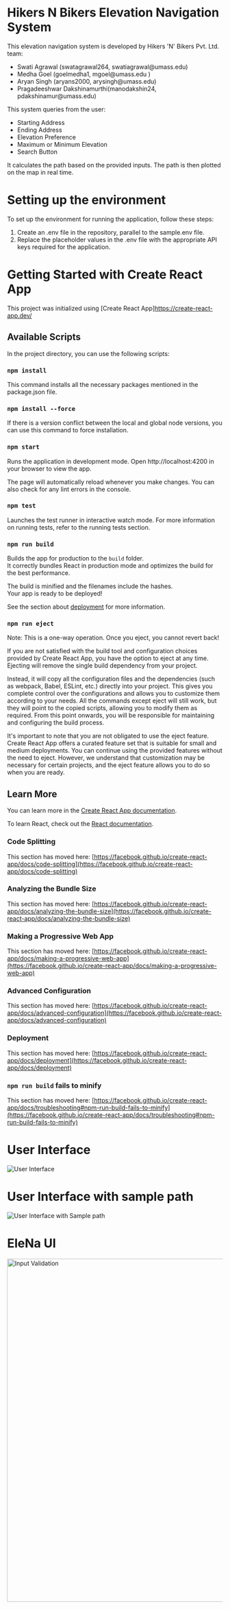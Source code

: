 # Hikers N Bikers Elevation Navigation System
This elevation navigation system is developed by Hikers 'N' Bikers Pvt. Ltd. team:
<ul>
    <li> Swati Agrawal (swatagrawal264, swatiagrawal@umass.edu)
    <li> Medha Goel (goelmedha1, mgoel@umass.edu )
    <li> Aryan Singh (aryans2000, arysingh@umass.edu)
    <li> Pragadeeshwar Dakshinamurthi(manodakshin24, pdakshinamur@umass.edu)
</ul>

This system queries from the user:
<ul>
    <li> Starting Address
    <li> Ending Address
    <li> Elevation Preference
    <li> Maximum or Minimum Elevation
    <li> Search Button
</ul>
It calculates the path based on the provided inputs.
The path is then plotted on the map in real time. 

# Setting up the environment
To set up the environment for running the application, follow these steps:

1. Create an .env file in the repository, parallel to the sample.env file.
2. Replace the placeholder values in the .env file with the appropriate API keys required for the application.

# Getting Started with Create React App

This project was initialized using [Create React App]https://create-react-app.dev/

## Available Scripts

In the project directory, you can use the following scripts:

### `npm install` 
This command installs all the necessary packages mentioned in the package.json file.

### `npm install --force`
If there is a version conflict between the local and global node versions, you can use this command to force installation. 

### `npm start`

Runs the application in development mode.
Open http://localhost:4200 in your browser to view the app.

The page will automatically reload whenever you make changes.
You can also check for any lint errors in the console.

### `npm test`

Launches the test runner in interactive watch mode.
For more information on running tests, refer to the running tests section.

### `npm run build`

Builds the app for production to the `build` folder.\
It correctly bundles React in production mode and optimizes the build for the best performance.

The build is minified and the filenames include the hashes.\
Your app is ready to be deployed!

See the section about [deployment](https://facebook.github.io/create-react-app/docs/deployment) for more information.

### `npm run eject`

Note: This is a one-way operation. Once you eject, you cannot revert back!

If you are not satisfied with the build tool and configuration choices provided by Create React App, you have the option to eject at any time. Ejecting will remove the single build dependency from your project.

Instead, it will copy all the configuration files and the dependencies (such as webpack, Babel, ESLint, etc.) directly into your project. This gives you complete control over the configurations and allows you to customize them according to your needs. All the commands except eject will still work, but they will point to the copied scripts, allowing you to modify them as required. From this point onwards, you will be responsible for maintaining and configuring the build process.

It's important to note that you are not obligated to use the eject feature. Create React App offers a curated feature set that is suitable for small and medium deployments. You can continue using the provided features without the need to eject. However, we understand that customization may be necessary for certain projects, and the eject feature allows you to do so when you are ready.

## Learn More

You can learn more in the [Create React App documentation](https://facebook.github.io/create-react-app/docs/getting-started).

To learn React, check out the [React documentation](https://reactjs.org/).

### Code Splitting

This section has moved here: [https://facebook.github.io/create-react-app/docs/code-splitting](https://facebook.github.io/create-react-app/docs/code-splitting)

### Analyzing the Bundle Size

This section has moved here: [https://facebook.github.io/create-react-app/docs/analyzing-the-bundle-size](https://facebook.github.io/create-react-app/docs/analyzing-the-bundle-size)

### Making a Progressive Web App

This section has moved here: [https://facebook.github.io/create-react-app/docs/making-a-progressive-web-app](https://facebook.github.io/create-react-app/docs/making-a-progressive-web-app)

### Advanced Configuration

This section has moved here: [https://facebook.github.io/create-react-app/docs/advanced-configuration](https://facebook.github.io/create-react-app/docs/advanced-configuration)

### Deployment

This section has moved here: [https://facebook.github.io/create-react-app/docs/deployment](https://facebook.github.io/create-react-app/docs/deployment)

### `npm run build` fails to minify

This section has moved here: [https://facebook.github.io/create-react-app/docs/troubleshooting#npm-run-build-fails-to-minify](https://facebook.github.io/create-react-app/docs/troubleshooting#npm-run-build-fails-to-minify)

 # User Interface 
<img src="./Images/Main_UI.png" alt="User Interface">

# User Interface with sample path
<img src="./Images/Map_Distance.png" alt="User Interface with Sample path">

# EleNa UI
<img src="./Images/Input_Validation.png" alt="Input Validation" height="800px">



